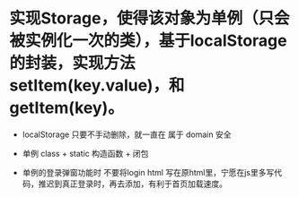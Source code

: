 # 实现Storage，使得该对象为单例（只会被实例化一次的类），基于localStorage的封装，实现方法setItem(key.value)，和getItem(key)。

- localStorage 只要不手动删除，就一直在
    属于 domain 安全

- 单例
    class + static
    构造函数 + 闭包

- 单例的登录弹窗功能时
    不要将login html 写在原html里，宁愿在js里多写代码，推迟到真正登录时，再去添加，有利于首页加载速度。